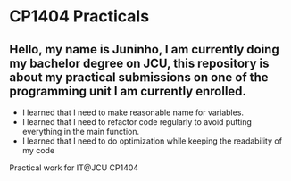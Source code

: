 # CP1404 Practicals
## Hello, my name is Juninho, I am currently doing my bachelor degree on JCU, this repository is about my practical submissions on one of the programming unit I am currently enrolled. 
- I learned that I need to make reasonable name for variables.
- I learned that I need to refactor code regularly to avoid putting everything in the main function.
- I learned that I need to do optimization while keeping the readability of my code

[id]: <https://daringfireball.net/projects/markdown/syntax/>  "Programming Patterns"
[id]: <https://github.com/CP1404/Practicals>  "CP1404 Practicals instructions repo"

Practical work for IT@JCU CP1404

